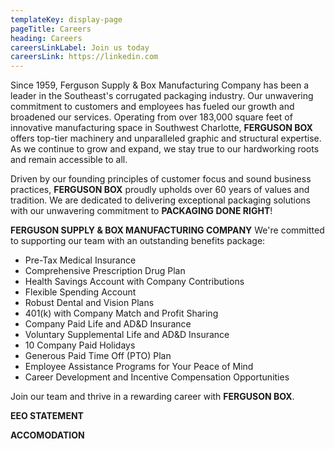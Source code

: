 ```yaml
---
templateKey: display-page
pageTitle: Careers
heading: Careers
careersLinkLabel: Join us today
careersLink: https://linkedin.com
---
```

Since 1959, Ferguson Supply & Box Manufacturing Company has been a leader in the Southeast's corrugated packaging industry. Our unwavering commitment to customers and employees has fueled our growth and broadened our services. Operating from over 183,000 square feet of innovative manufacturing space in Southwest Charlotte, **FERGUSON BOX** offers top-tier machinery and unparalleled graphic and structural expertise. As we continue to grow and expand, we stay true to our hardworking roots and remain accessible to all.


Driven by our founding principles of customer focus and sound business practices, **FERGUSON BOX** proudly upholds over 60 years of values and tradition. We are dedicated to delivering exceptional packaging solutions with our unwavering commitment to **PACKAGING DONE RIGHT**!

**FERGUSON SUPPLY & BOX MANUFACTURING COMPANY**
We're committed to supporting our team with an outstanding benefits package:
* Pre-Tax Medical Insurance
* Comprehensive Prescription Drug Plan
* Health Savings Account with Company Contributions
* Flexible Spending Account
* Robust Dental and Vision Plans
* 401(k) with Company Match and Profit Sharing
* Company Paid Life and AD&D Insurance
* Voluntary Supplemental Life and AD&D Insurance
* 10 Company Paid Holidays
* Generous Paid Time Off (PTO) Plan
* Employee Assistance Programs for Your Peace of Mind
* Career Development and Incentive Compensation Opportunities

Join our team and thrive in a rewarding career with **FERGUSON BOX**.

**EEO STATEMENT**

**ACCOMODATION**
